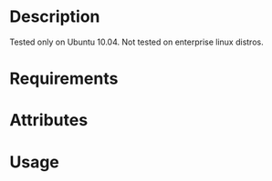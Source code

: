 Description
===========

Tested only on Ubuntu 10.04. Not tested on enterprise linux distros.

Requirements
============

Attributes
==========

Usage
=====


